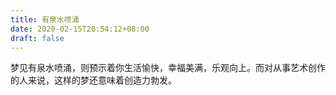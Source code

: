 ```yaml
---
title: 有泉水喷涌
date: 2020-02-15T20:54:12+08:00
draft: false
---
```


梦见有泉水喷涌，则预示着你生活愉快，幸福美满，乐观向上。而对从事艺术创作的人来说，这样的梦还意味着创造力勃发。